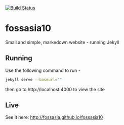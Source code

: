 [![Build Status](https://travis-ci.org/fossasia/fossasia10.svg?branch=gh-pages)](https://travis-ci.org/fossasia/fossasia10)

fossasia10
============
Small and simple, markedown website - running Jekyll

Running
---
Use the following command to run -

```sh
jekyll serve --baseurl=""
```
then go to http://localhost:4000 to view the site

Live
---
See it here:
http://fossasia.github.io/fossasia10

